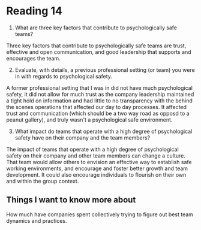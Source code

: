 # Reading 14

1. What are three key factors that contribute to psychologically safe teams?

Three key factors that contribute to psychologically safe teams are trust, effective and open communication, and good leadership that supports and encourages the team.

2. Evaluate, with details, a previous professional setting (or team) you were in with regards to psychological safety.

A former professional setting that I was in did not have much psychological safety, it did not allow for much trust as the company leadership maintained a tight hold on information and had little to no transparency with the behind the scenes operations that affected our day to day processes.  It affected trust and communication (which should be a two way road as opposd to a peanut gallery), and truly wasn't a psychological safe environment.

3. What impact do teams that operate with a high degree of psychological safety have on their company and the team members?

The impact of teams that operate with a high degree of psychological safety on their company and other team members can change a culture.  That team would allow others to envision an effective way to establish safe working environments, and encourage and foster better growth and team development.  It could also encourage individuals to flourish on their own and within the group context.

## Things I want to know more about

How much have companies spent collectively trying to figure out best team dynamics and practices.
